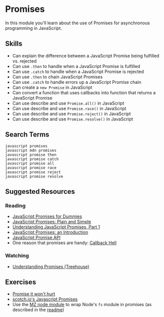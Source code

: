 # Promises

In this module you'll learn about the use of Promises for asynchronous programming in JavaScript.

## Skills

- Can explain the difference between a JavaScript Promise being fulfilled vs. rejected
- Can use `.then` to handle when a JavaScript Promise is fulfilled
- Can use `.catch` to handle when a JavaScript Promise is rejected
- Can use `.then` to chain JavaScript Promises
- Can use `.catch` to handle errors up a JavaScript Promise chain
- Can create a `new Promise` in JavaScript
- Can convert a function that uses callbacks into function that returns a JavaScript Promise
- Can use describe and use `Promise.all()` in JavaScript
- Can use describe and use `Promise.race()` in JavaScript
- Can use describe and use `Promise.reject()` in JavaScript
- Can use describe and use `Promise.resolve()` in JavaScript

## Search Terms

```
javascript promises
javascript mdn promises
javascript promise then
javascript promise catch
javascript promise all
javascript promise race
javascript promise reject
javascript promise resolve
```

## Suggested Resources

### Reading

- [JavaScript Promises for Dummies](https://scotch.io/tutorials/javascript-promises-for-dummies)
- [JavaScript Promises: Plain and Simple](https://coligo.io/javascript-promises-plain-simple/)
- [Understanding JavaScript Promises, Part 1](https://scotch.io/tutorials/understanding-javascript-promises-pt-i-background-basics)
- [JavaScript Promises: an Introduction](https://developers.google.com/web/fundamentals/getting-started/primers/promises)
- [JavaScript Promise API](https://davidwalsh.name/promises)
- One reason that promises are handy: [Callback Hell](http://callbackhell.com/)

### Watching

- [Understanding Promises (Treehouse)](https://teamtreehouse.com/library/understanding-promises-in-javascript)

## Exercises

- [Promise it won't hurt](https://github.com/stevekane/promise-it-wont-hurt)
- [scotch.io's Javascript Promises](https://scotch.io/tutorials/javascript-promises-for-dummies)
- Use the [MZ node module](https://github.com/normalize/mz) to wrap Node's `fs` module in promises (as described in the  [readme](https://github.com/normalize/mz))

